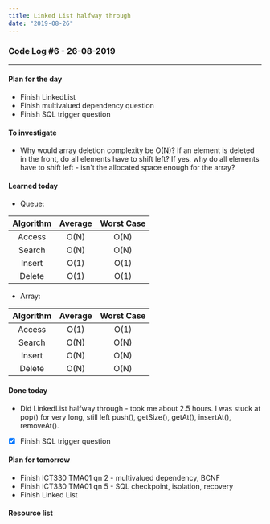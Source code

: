 ```yaml
---
title: Linked List halfway through
date: "2019-08-26"
---
```


### Code Log #6 - 26-08-2019

---

#### Plan for the day

- Finish LinkedList
- Finish multivalued dependency question
- Finish SQL trigger question

#### To investigate

- Why would array deletion complexity be O(N)? If an element is deleted in the front, do all elements have to shift left? If yes, why do all elements have to shift left - isn't the allocated space enough for the array?

#### Learned today

- Queue:

| Algorithm | Average | Worst Case |
| :-------: | :-----: | :--------: |
|  Access   |  O(N)   |    O(N)    |
|  Search   |  O(N)   |    O(N)    |
|  Insert   |  O(1)   |    O(1)    |
|  Delete   |  O(1)   |    O(1)    |

- Array:

| Algorithm | Average | Worst Case |
| :-------: | :-----: | :--------: |
|  Access   |  O(1)   |    O(1)    |
|  Search   |  O(N)   |    O(N)    |
|  Insert   |  O(N)   |    O(N)    |
|  Delete   |  O(N)   |    O(N)    |

#### Done today

- Did LinkedList halfway through - took me about 2.5 hours. I was stuck at pop() for very long, still left push(), getSize(), getAt(), insertAt(), removeAt().
- [x] Finish SQL trigger question

#### Plan for tomorrow

- Finish ICT330 TMA01 qn 2 - multivalued dependency, BCNF
- Finish ICT330 TMA01 qn 5 - SQL checkpoint, isolation, recovery
- Finish Linked List

#### Resource list

[]()
